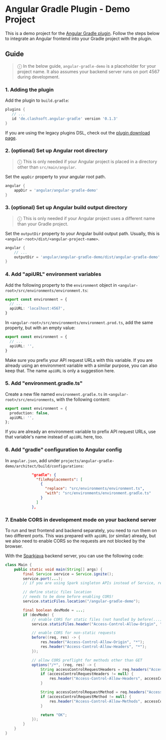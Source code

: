 # Angular Gradle Plugin - Demo Project

This is a demo project for the [Angular Gradle plugin](https://github.com/Clashsoft/Angular-Gradle).
Follow the steps below to integrate an Angular frontend into your Gradle project with the plugin.

## Guide

> ⓘ In the below guide, `angular-gradle-demo` is a placeholder for your project name.
> It also assumes your backend server runs on port 4567 during development.

### 1. Adding the plugin

Add the plugin to `build.gradle`:

```groovy
plugins {
   // ...
   id 'de.clashsoft.angular-gradle' version '0.1.3' 
}
```

If you are using the legacy plugins DSL, check out the [plugin download page](https://plugins.gradle.org/plugin/de.clashsoft.angular-gradle).

### 2. (optional) Set up Angular root directory

> ⓘ This is only needed if your Angular project is placed in a directory other than `src/main/angular`.

Set the `appDir` property to your angular root path.

```groovy
angular {
    appDir = 'angular/angular-gradle-demo'
}
```

### 3. (optional) Set up Angular build output directory

> ⓘ This is only needed if your Angular project uses a different name than your Gradle project.

Set the `outputDir` property to your Angular build output path.
Usually, this is `<angular-root>/dist/<angular-project-name>`.

```groovy
angular {
    // ...
    outputDir = 'angular/angular-gradle-demo/dist/angular-gradle-demo'
}
```

### 4. Add "apiURL" environment variables

Add the following property to the `environment` object in `<angular-root>/src/environments/environment.ts`:

```typescript
export const environment = {
  // ...
  apiURL: 'localhost:4567',
}
```

In `<angular-root>/src/environments/environment.prod.ts`, add the same property, but with an empty value:

```typescript
export const environment = {
  // ...
  apiURL: '',
}
```

Make sure you prefix your API request URLs with this variable.
If you are already using an environment variable with a similar purpose, you can also keep that.
The name `apiURL` is only a suggestion here.

### 5. Add "environment.gradle.ts"

Create a new file named `environment.gradle.ts` in `<angular-root>/src/environments`, with the following content:

```typescript
export const environment = {
  production: false,
  apiURL: '',
};
```

If you are already an environment variable to prefix API request URLs, use that variable's name instead of `apiURL` here, too.

### 6. Add "gradle" configuration to Angular config

In `angular.json`, add under `projects/angular-gradle-demo/architect/build/configurations`:

```json
            "gradle": {
              "fileReplacements": [
                {
                  "replace": "src/environments/environment.ts",
                  "with": "src/environments/environment.gradle.ts"
                }
              ]
            },
```

### 7. Enable CORS in development mode on your backend server

To run and test frontend and backend separately, you need to run them on two different ports.
This was prepared with `apiURL` (or similar) already, but we also need to enable CORS so the requests are not blocked by the browser.

With the [Sparkjava](http://sparkjava.com/) backend server, you can use the following code:

```java
class Main {
    public static void main(String[] args) {
        final Service service = Service.ignite();
        service.port(...);
        // if you are using Spark singleton APIs instead of Service, replace service.* calls below with Spark.* or static import

        // define static files location
        // needs to be done before enabling CORS!
        service.staticFiles.location("/angular-gradle-demo");

        final boolean devMode = ...;
        if (devMode) {
            // enable CORS for static files (not handled by before(...) below)
            service.staticFiles.header("Access-Control-Allow-Origin", "*");

            // enable CORS for non-static requests
            before((req, res) -> {
                res.header("Access-Control-Allow-Origin", "*");
                res.header("Access-Control-Allow-Headers", "*");
            });

            // allow CORS preflight for methods other than GET
            options("/*", (req, res) -> {
                String accessControlRequestHeaders = req.headers("Access-Control-Request-Headers");
                if (accessControlRequestHeaders != null) {
                    res.header("Access-Control-Allow-Headers", accessControlRequestHeaders);
                }

                String accessControlRequestMethod = req.headers("Access-Control-Request-Method");
                if (accessControlRequestMethod != null) {
                    res.header("Access-Control-Allow-Methods", accessControlRequestMethod);
                }

                return "OK";
            });
        }
    }
}
```
